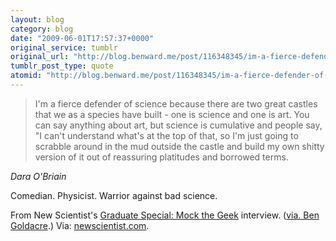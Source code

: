 ```yaml
---
layout: blog
category: blog
date: "2009-06-01T17:57:37+0000"
original_service: tumblr
original_url: "http://blog.benward.me/post/116348345/im-a-fierce-defender-of-science-because-there-are"
tumblr_post_type: quote
atomid: "http://blog.benward.me/post/116348345/im-a-fierce-defender-of-science-because-there-are"
---
```

> I'm a fierce defender of science because there are two great castles that we as a species have built - one is science and one is art. You can say anything about art, but science is cumulative and people say, "I can't understand what's at the top of that, so I'm just going to scrabble around in the mud outside the castle and build my own shitty version of it out of reassuring platitudes and borrowed terms.

<cite>Dara O'Briain</cite>

Comedian. Physicist. Warrior against bad science.

From New Scientist's <a href="http://www.newscientist.com/article/mg20227092.600-graduate-special-mock-the-geek.html?full=true">Graduate Special: Mock the Geek</a> interview. ([via. Ben Goldacre](http://twitter.com/bengoldacre/status/1944963385).)
Via: [newscientist.com](http://www.newscientist.com/article/mg20227092.600-graduate-special-mock-the-geek.html?full=true).